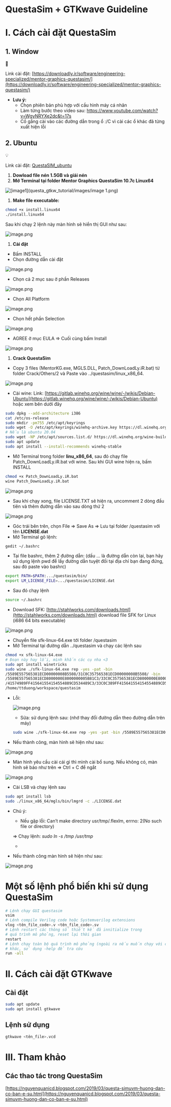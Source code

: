 # QuestaSim + GTKwave Guideline

# I. Cách cài đặt QuestaSim

## 1. Window

<aside>
📎

Link cài đặt: [https://downloadly.ir/software/engineering-specialized/mentor-graphics-questasim/](https://downloadly.ir/software/engineering-specialized/mentor-graphics-questasim/)

</aside>

- **Lưu ý:**
    - Chọn phiên bản phù hợp với cầu hình máy cá nhân
    - Làm từng bước theo video sau: https://www.youtube.com/watch?v=WgyNRYXe2dc&t=17s
    - Cố gắng cài vào các đường dẫn trong ổ :/C vì cài các ổ khác đã từng xuất hiện lỗi

## 2. Ubuntu

<aside>
💡

Link cài đặt: [QuestaSIM_ubuntu](https://drive.google.com/drive/folders/12tQXvh8veksHScQ6VrZCLLe9KkT6B7Yr?fbclid=IwY2xjawFL3S1leHRuA2FlbQIxMAABHQ7Nz02Jscba9LGLournPpAfjl2eYbLoSPg-3CxS7Je_UTez0DhggsQqXg_aem_ZZUsoBI9JJzbtVwotUjMkQ)

</aside>

1. **Dowload file nén 1.5GB và giải nén**
2. **Mở Terminal tại folder Mentor Graphics QuestaSim 10.7c Linux64**

![[image1](questa_gtkw_tutorial/images/image 1.png)](https://github.com/ttDuong282/questa_gtkw_tutorial/blob/main/images/image%201.png)

1. **Make file executable:** 

```bash
chmod +x install.linux64
./install.linux64
```

Sau khi chạy 2 lệnh này màn hình sẽ hiển thị GUI như sau:

![image.png](QuestaSim%20+%20GTKwave%20Guideline%208fbb5a1bb36b43939404ff3083c8e484/image%201.png)

1. **Cài đặt**
- Bấm INSTALL
- Chọn đường dẫn cài đặt

![image.png](QuestaSim%20+%20GTKwave%20Guideline%208fbb5a1bb36b43939404ff3083c8e484/image%202.png)

- Chọn cả 2 mục sau ở phần Releases

![image.png](QuestaSim%20+%20GTKwave%20Guideline%208fbb5a1bb36b43939404ff3083c8e484/image%203.png)

- Chọn All Platform

![image.png](QuestaSim%20+%20GTKwave%20Guideline%208fbb5a1bb36b43939404ff3083c8e484/image%204.png)

- Chọn hết phần Selection

![image.png](QuestaSim%20+%20GTKwave%20Guideline%208fbb5a1bb36b43939404ff3083c8e484/image%205.png)

- AGREE ở mục EULA ⇒ Cuối cùng bấm Install

![image.png](QuestaSim%20+%20GTKwave%20Guideline%208fbb5a1bb36b43939404ff3083c8e484/image%206.png)

1. **Crack QuestaSim**
- Copy 3 files (MentorKG.exe, MGLS.DLL, Patch_DownLoadLy.iR.bat) từ folder
Crack/Others/2 và Paste vào ../questasim/linux_x86_64.

![image.png](QuestaSim%20+%20GTKwave%20Guideline%208fbb5a1bb36b43939404ff3083c8e484/image%207.png)

- Cài wine: Link: [https://gitlab.winehq.org/wine/wine/-/wikis/Debian-Ubuntu](https://gitlab.winehq.org/wine/wine/-/wikis/Debian-Ubuntu) hoặc xem bên dưới đây

```bash
sudo dpkg --add-architecture i386
cat /etc/os-release
sudo mkdir -pm755 /etc/apt/keyrings
sudo wget -O /etc/apt/keyrings/winehq-archive.key https://dl.winehq.org/wine-builds/winehq.key
# Nếu là ubuntu 20.04
sudo wget -NP /etc/apt/sources.list.d/ https://dl.winehq.org/wine-builds/ubuntu/dists/focal/winehq-focal.sources
sudo apt update
sudo apt install --install-recommends winehq-stable
```

- Mở Terminal trong folder **linu_x86_64**, sau đó chạy file Patch_DownLoadLy.iR.bat với wine. Sau khi GUI wine hiện ra, bấm INSTALL

```bash
chmod +x Patch_DownLoadLy.iR.bat
wine Patch_DownLoadLy.iR.bat
```

![image.png](QuestaSim%20+%20GTKwave%20Guideline%208fbb5a1bb36b43939404ff3083c8e484/image%208.png)

- Sau khi chạy xong, file LICENSE.TXT sẽ hiện ra, uncomment 2 dòng đầu tiên và thêm đường dẫn vào sau dòng thứ 2

![image.png](QuestaSim%20+%20GTKwave%20Guideline%208fbb5a1bb36b43939404ff3083c8e484/image%209.png)

- Góc trái bên trên, chọn File ⇒ Save As ⇒ Lưu tại folder /questasim với tên **LICENSE.dat**
- Mở Terminal gõ lệnh:

```bash
gedit ~/.bashrc
```

- Tại file bashrc, thêm 2 đường dẫn: (dấu … là đường dẫn còn lại, bạn hãy sử dụng lệnh pwd để lấy đường dẫn tuyệt đối tại địa chỉ bạn đang đứng, sau đó paste vào bashrc)

```bash
export PATH=$PATH:.../questasim/bin/
export LM_LICENSE_FILE=.../questasim/LICENSE.dat 
```

- Sau đó chạy lệnh

```bash
source ~/.bashrc
```

- Download SFK: [http://stahlworks.com/downloads.html](http://stahlworks.com/downloads.html) download file SFK for Linux
(i686 64 bits executable)

![image.png](QuestaSim%20+%20GTKwave%20Guideline%208fbb5a1bb36b43939404ff3083c8e484/image%2010.png)

- Chuyển file sfk-linux-64.exe tới folder /questasim
- Mở Terminal tại đường dẫn ../questasim và chạy các lệnh sau

```bash
chmod +x sfk-linux-64.exe
# Đoạn này hay lỗi, mình khấn các cụ nha <3
sudo apt install winetricks
sudo wine ./sfk-linux-64.exe rep -yes -pat -bin
/5589E557565381ECD00000008B5508/31C0C357565381ECD00000008B5508/ -bin
/5589E557565381ECD8000000E8000000005B81C3/33C0C357565381ECD8000000E8000000005B81C3/ -bin
/41574989FF415641554154554889CD534489C3/33C0C389FF415641554154554889CD534489C3/ -dir
/home/ttduong/workspace/questasim
```

- Lỗi:
    
    ![image.png](QuestaSim%20+%20GTKwave%20Guideline%208fbb5a1bb36b43939404ff3083c8e484/image%2011.png)
    
    - Sửa: sử dụng lệnh sau: (nhớ thay đổi đường dẫn theo đường dẫn trên máy)
    
    ```bash
    sudo wine ./sfk-linux-64.exe rep -yes -pat -bin /5589E557565381ECD00000008B5508/31C0C357565381ECD00000008B5508/ -bin /5589E557565381ECD8000000E8000000005B81C3/33C0C357565381ECD8000000E8000000005B81C3/ -bin /41574989FF415641554154554889CD534489C3/33C0C389FF415641554154554889CD534489C3/ -dir /home/ttduong/workspace/questasim
    ```
    
- Nếu thành công, màn hình sẽ hiện như sau:

![image.png](QuestaSim%20+%20GTKwave%20Guideline%208fbb5a1bb36b43939404ff3083c8e484/image%2012.png)

- Màn hình yêu cầu cài cái gì thì mình cài bổ sung. Nếu không có, màn hình sẽ báo như trên ⇒ Ctrl + C để ngắt

![image.png](QuestaSim%20+%20GTKwave%20Guideline%208fbb5a1bb36b43939404ff3083c8e484/image%2013.png)

- Cài LSB và chạy lệnh sau

```bash
sudo apt install lsb
sudo ./linux_x86_64/mgls/bin/lmgrd -c ./LICENSE.dat
```

- Chú ý:
    - Nếu gặp lỗi: Can’t make directory usr/tmp/.flexlm, errno: 2(No such file or directory)
    
    ⇒ Chạy lệnh: *sudo ln -s /tmp /usr/tmp*
    
    - 
- Nếu thành công màn hình sẽ hiện như sau:

![image.png](QuestaSim%20+%20GTKwave%20Guideline%208fbb5a1bb36b43939404ff3083c8e484/image%2014.png)

# Một số lệnh phổ biến khi sử dụng QuestaSim

```bash
# Lệnh chạy GUI questasim
vsim
# Lệnh compile Verilog code hoặc Systemverilog extensions
vlog <tên_file_code>.v <tên_file_code>.sv 
# Lệnh restart các thông số thiết kế đã innitialize trong 
# quá trình mô phỏng, reset lại thời gian
restart
# Lệnh chạy toàn bộ quá trình mô phỏng (ngoài ra nếu muốn chạy với các options
# khác, sử dụng -help để tra cứu
run -all

```

# II. Cách cài đặt GTKwave

## Cài đặt

```bash
sudo apt update
sudo apt install gtkwave
```

## Lệnh sử dụng

```bash
gtkwave <tên_file>.vcd
```

# III. Tham khảo

## Các thao tác trong QuestaSim

[https://nguyenquanicd.blogspot.com/2019/03/questa-simuvm-huong-dan-co-ban-e-su.html](https://nguyenquanicd.blogspot.com/2019/03/questa-simuvm-huong-dan-co-ban-e-su.html)
